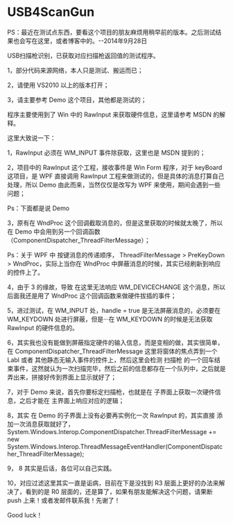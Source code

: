 USB4ScanGun
============


PS：最近在测试点东西，要看这个项目的朋友麻烦用稍早前的版本。之后测试结果也会写在这里，或者博客中的。--2014年9月28日


USB扫描枪识别，已获取对应扫描枪返回值的测试程序。

1，部分代码来源网络，本人只是测试、搬运而已；

2，请使用 VS2010 以上的版本打开；

3，请主要参考 Demo 这个项目，其他都是测试的；

程序主要使用到了 Win 中的 RawInput 来获取硬件信息，这里请参考 MSDN 的解释。

这里大致说一下：

1，RawInput 必须在 WM_INPUT 事件除获取，这里也是 MSDN 提到的；

2，项目中的 RawInput 这个工程，接收事件是 Win Form 程序，对于 keyBoard 这项目，是 WPF 直接调用 RawInput 工程来做测试的，但是具体的消息打算自己处理，所以 Demo 由此而来，当然仅仅是改写为 WPF 来使用，期间会遇到一些问题；

Ps：下面都是说 Demo

3，原有在 WndProc 这个回调截取消息的，但是这里获取的时候就太晚了，所以在 Demo 中会用到另一个回调函数（ComponentDispatcher_ThreadFilterMessage）；

Ps：关于 WPF 中 按键消息的传递顺序， ThreadFilterMessage > PreKeyDown > WndProc，实际上当你在 WndProc 中屏蔽消息的时候，其实已经刷新到响应的控件上了。

4，由于 3 的缘故，导致 在这里无法响应 WM_DEVICECHANGE 这个消息，所以后面我还是用了 WndProc 这个回调函数来做硬件拔插的事件；

5，进过测试，在 WM_INPUT 处，handle = true 是无法屏蔽消息的，必须要在 WM_KEYDOWN 处进行屏蔽，但是···在 WM_KEYDOWN 的时候是无法获取 RawInput 的硬件信息的。

6，其实我也没有能做到屏蔽指定硬件的输入信息，而是变相的做，其实很简单，在 ComponentDispatcher_ThreadFilterMessage 这里将窗体的焦点弄到一个 Labl 或者 其他静态无输入事件的控件上，然后这里会检测 扫描枪 的一个回车结束事件，这然就认为一次扫描完毕，然后之前的信息都存在一个队列中，之后就是弄出来，拼接好传到界面上显示就好了；

7，对于 Demo 来说，首先你要标定扫描枪，也就是在 子界面上获取一次硬件信息，之后才能在 主界面上响应对应的逻辑；

8，其实 在 Demo 的子界面上没有必要再实例化一次 RawInput 的，其实直接 添加一次消息获取就好了，System.Windows.Interop.ComponentDispatcher.ThreadFilterMessage +=
                    new System.Windows.Interop.ThreadMessageEventHandler(ComponentDispatcher_ThreadFilterMessage);

9， 8 其实是后话，各位可以自己实践。

10，对应过滤这里其实一直是诟病，目前在下是没找到 R3 层面上更好的办法来解决了，看到的是 R0 层面的，还是算了，如果有朋友能解决这个问题，请果断 push 上来！或者发邮件联系我！先谢了！

Good luck！

